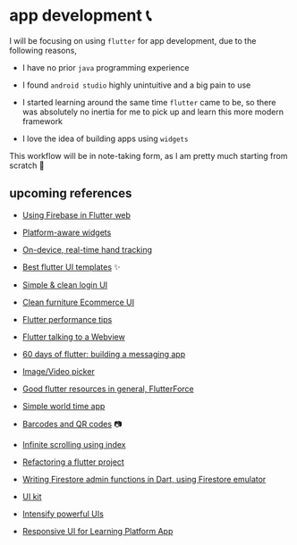 # app development :telephone_receiver:

I will be focusing on using `flutter` for app development, due to the following reasons,

* I have no prior `java` programming experience

* I found `android studio` highly unintuitive and a big pain to use

* I started learning around the same time `flutter` came to be, so there was absolutely no inertia for me to pick up and learn this more modern framework

* I love the idea of building apps using `widgets`

This workflow will be in note-taking form, as I am pretty much starting from scratch :hammer:

## upcoming references

* [Using Firebase in Flutter web](https://levelup.gitconnected.com/using-firebase-in-flutter-web-4b99952180aa)

* [Platform-aware widgets](https://www.raywenderlich.com/4968762-platform-aware-widgets-in-flutter)

* [On-device, real-time hand tracking](https://ai.googleblog.com/2019/08/on-device-real-time-hand-tracking-with.html)

* [Best flutter UI templates](https://github.com/mitesh77/Best-Flutter-UI-Templates) :sparkles:

* [Simple & clean login UI](https://medium.com/swlh/simple-clean-login-ui-using-flutter-43314d0dbdee)

* [Clean furniture Ecommerce UI](https://cybdom.tech/flutter-tutorial-clean-furniture-ecommerce-ui/)

* [Flutter performance tips](https://dev.to/pedromassango/flutter-performance-tips-1-const-constructors-4j41)

* [Flutter talking to a Webview](https://medium.com/@mksl/flutter-talking-to-a-webview-747da85a0815)

* [60 days of flutter: building a messaging app](https://medium.com/@adityadroid/60-days-of-flutter-day-2-setting-up-a-ci-with-flutter-8f77bebd1b86)

* [Image/Video picker](https://medium.com/@KarthikPonnam/image-video-picker-flutter-1222f3764da9)

* [Good flutter resources in general, FlutterForce](https://medium.com/flutterforce/flutterforce-week-44-369ae3941473)

* [Simple world time app](https://flutterawesome.com/a-simple-world-time-flutter-app/)

* [Barcodes and QR codes](https://medium.com/flutter-community/working-with-barcodes-and-qr-codes-in-flutter-fbb3a2d4ede7) :camera:

* [Infinite scrolling using index](https://medium.com/flutter-community/infinite-scroll-list-in-pure-flutter-using-an-index-not-the-controller-8eec77d52bfb)

* [Refactoring a flutter project](https://medium.com/flutter-community/refactoring-a-flutter-project-a-story-about-progression-and-decisions-d843c36001fb)

* [Writing Firestore admin functions in Dart, using Firestore emulator](https://medium.com/@warrenstrange/yes-we-can-writing-firestore-admin-functions-in-dart-and-using-the-firestore-emulator-6fcc08a83092)

* [UI kit](https://codecanyon.net/item/flutter-ui-kit-template-mobile-app-/24710540)

* [Intensify powerful UIs](https://medium.com/flutter-community/master-flutter-essentials-intensify-powerful-uis-d2e2aa6c79b8)

* [Responsive UI for Learning Platform App](https://medium.com/flutter-community/flutter-responsive-ui-for-learning-platform-app-2df185f86e8e)
